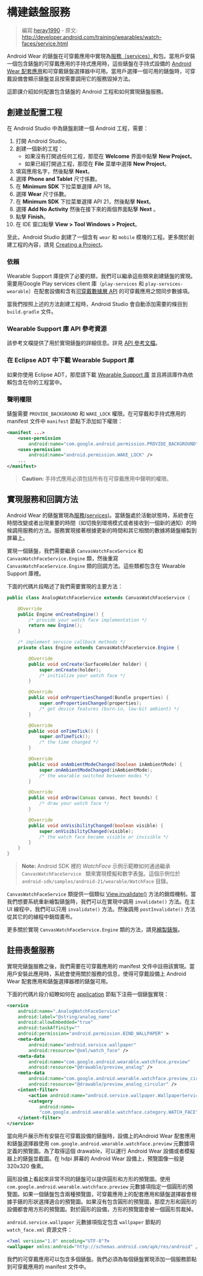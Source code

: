 # 構建錶盤服務

> 編寫:[heray1990](https://github.com/heray1990) - 原文: <http://developer.android.com/training/wearables/watch-faces/service.html>

Android Wear 的錶盤在可穿戴應用中實現為[服務（services）](http://developer.android.com/guide/components/services.html)和包。當用戶安裝一個包含錶盤的可穿戴應用的手持式應用時，這些錶盤在手持式設備的 [Android Wear 配套應用](https://play.google.com/store/apps/details?id=com.google.android.wearable.app&hl=en)和可穿戴錶盤選擇器中可用。當用戶選擇一個可用的錶盤時，可穿戴設備會顯示錶盤並且按需要調用它的服務毀掉方法。

這節課介紹如何配置包含錶盤的 Android 工程和如何實現錶盤服務。

## 創建並配置工程

在 Android Studio 中為錶盤創建一個 Android 工程，需要：

1. 打開 Android Studio。
2. 創建一個新的工程：
	* 如果沒有打開過任何工程，那麼在 **Welcome** 界面中點擊 **New Project**。
	* 如果已經打開過工程，那麼在 **File** 菜單中選擇 **New Project**。
3. 填寫應用名字，然後點擊 **Next**。
4. 選擇 **Phone and Tablet** 尺寸係數。
5. 在 **Minimum SDK** 下拉菜單選擇 API 18。
6. 選擇 **Wear** 尺寸係數。
7. 在 **Minimum SDK** 下拉菜單選擇 API 21，然後點擊 **Next**。
8. 選擇 **Add No Activity** 然後在接下來的兩個界面點擊 **Next** 。
9. 點擊 **Finish**。
10. 在 IDE 窗口點擊 **View > Tool Windows > Project**。

至此，Android Studio 創建了一個含有 `wear` 和 `mobile` 模塊的工程。更多關於創建工程的內容，請見 [Creating a Project](http://developer.android.com/sdk/installing/create-project.html)。

### 依賴

Wearable Support 庫提供了必要的類，我們可以繼承這些類來創建錶盤的實現。需要用Google Play services client 庫（`play-services` 和 `play-services-wearable`）在配套設備和含有[可穿戴數據層 API](http://hukai.me/android-training-course-in-chinese/wearables/data-layer/index.html) 的可穿戴應用之間同步數據項。

當我們按照上述的方法創建工程時，Android Studio 會自動添加需要的條目到 `build.gradle` 文件。

### Wearable Support 庫 API 參考資源

該參考文檔提供了用於實現錶盤的詳細信息。詳見 [API 參考文檔](http://developer.android.com/reference/android/support/wearable/watchface/package-summary.html)。

### 在 Eclipse ADT 中下載 Wearable Support 庫

如果你使用 Eclipse ADT，那麼請下載 [Wearable Support 庫](http://developer.android.com/shareables/training/wearable-support-lib.zip) 並且將該庫作為依賴包含在你的工程當中。

### 聲明權限

錶盤需要 `PROVIDE_BACKGROUND` 和 `WAKE_LOCK` 權限。在可穿戴和手持式應用的 manifest 文件中 `manifest` 節點下添加如下權限：

```xml
<manifest ...>
    <uses-permission
        android:name="com.google.android.permission.PROVIDE_BACKGROUND" />
    <uses-permission
        android:name="android.permission.WAKE_LOCK" />
    ...
</manifest>
```

> **Caution:** 手持式應用必須包括所有在可穿戴應用中聲明的權限。

## 實現服務和回調方法

Android Wear 的錶盤實現為[服務(services)](http://developer.android.com/guide/components/services.html)。當錶盤處於活動狀態時，系統會在時間改變或者出現重要的時間（如切換到環境模式或者接收到一個新的通知）的時候調用服務的方法。服務實現接著根據更新的時間和其它相關的數據將錶盤繪製到屏幕上。

實現一個錶盤，我們需要繼承 `CanvasWatchFaceService` 和 `CanvasWatchFaceService.Engine` 類，然後重寫 `CanvasWatchFaceService.Engine` 類的回調方法。這些類都包含在 Wearable Support 庫裡。

下面的代碼片段略述了我們需要實現的主要方法：

```java
public class AnalogWatchFaceService extends CanvasWatchFaceService {

    @Override
    public Engine onCreateEngine() {
        /* provide your watch face implementation */
        return new Engine();
    }

    /* implement service callback methods */
    private class Engine extends CanvasWatchFaceService.Engine {

        @Override
        public void onCreate(SurfaceHolder holder) {
            super.onCreate(holder);
            /* initialize your watch face */
        }

        @Override
        public void onPropertiesChanged(Bundle properties) {
            super.onPropertiesChanged(properties);
            /* get device features (burn-in, low-bit ambient) */
        }

        @Override
        public void onTimeTick() {
            super.onTimeTick();
            /* the time changed */
        }

        @Override
        public void onAmbientModeChanged(boolean inAmbientMode) {
            super.onAmbientModeChanged(inAmbientMode);
            /* the wearable switched between modes */
        }

        @Override
        public void onDraw(Canvas canvas, Rect bounds) {
            /* draw your watch face */
        }

        @Override
        public void onVisibilityChanged(boolean visible) {
            super.onVisibilityChanged(visible);
            /* the watch face became visible or invisible */
        }
    }
}
```

> **Note:** Android SDK 裡的 *WatchFace* 示例示範瞭如何通過繼承 `CanvasWatchFaceService ` 類來實現模擬和數字表盤。這個示例位於 `android-sdk/samples/android-21/wearable/WatchFace` 目錄。

`CanvasWatchFaceService` 類提供一個類似 [View.invalidate()](http://developer.android.com/reference/android/view/View.html#invalidate()) 方法的銷燬機制。當我們想要系統重新繪製錶盤時，我們可以在實現中調用 `invalidate()` 方法。在主 UI 線程中，我們可以只用 `invalidate()` 方法。然後調用 `postInvalidate()` 方法從其它的的線程中銷燬畫布。

更多關於實現 `CanvasWatchFaceService.Engine` 類的方法，請見[繪製錶盤](drawing.html)。

## 註冊表盤服務

實現完錶盤服務之後，我們需要在可穿戴應用的 manifest 文件中註冊該實現。當用戶安裝此應用時，系統會使用關於服務的信息，使得可穿戴設備上 Android Wear 配套應用和錶盤選擇器裡的錶盤可用。

下面的代碼片段介紹瞭如何在 [application](http://developer.android.com/guide/topics/manifest/application-element.html) 節點下注冊一個錶盤實現：

```xml
<service
    android:name=".AnalogWatchFaceService"
    android:label="@string/analog_name"
    android:allowEmbedded="true"
    android:taskAffinity=""
    android:permission="android.permission.BIND_WALLPAPER" >
    <meta-data
        android:name="android.service.wallpaper"
        android:resource="@xml/watch_face" />
    <meta-data
        android:name="com.google.android.wearable.watchface.preview"
        android:resource="@drawable/preview_analog" />
    <meta-data
        android:name="com.google.android.wearable.watchface.preview_circular"
        android:resource="@drawable/preview_analog_circular" />
    <intent-filter>
        <action android:name="android.service.wallpaper.WallpaperService" />
        <category
            android:name=
            "com.google.android.wearable.watchface.category.WATCH_FACE" />
    </intent-filter>
</service>
```

當向用戶展示所有安裝在可穿戴設備的錶盤時，設備上的Android Wear 配套應用和錶盤選擇器使用 `com.google.android.wearable.watchface.preview` 元數據項定義的預覽圖。為了取得這個 drawable，可以運行 Android Wear 設備或者模擬器上的錶盤並截圖。在 hdpi 屏幕的 Android Wear 設備上，預覽圖像一般是 320x320 像素。

圓形設備上看起來非常不同的錶盤可以提供圓形和方形的預覽圖。使用 `com.google.android.wearable.watchface.preview` 元數據項指定一個圓形的預覽圖。如果一個錶盤包含兩種預覽圖，可穿戴應用上的配套應用和錶盤選擇器會根據手錶的形狀選擇適合的預覽圖。如果沒有包含圓形的預覽圖，那麼方形和圓形的設備都會用方形的預覽圖。對於圓形的設備，方形的預覽圖會被一個圓形剪裁掉。

`android.service.wallpaper` 元數據項指定包含 `wallpaper` 節點的 `watch_face.xml` 資源文件：

```xml
<?xml version="1.0" encoding="UTF-8"?>
<wallpaper xmlns:android="http://schemas.android.com/apk/res/android" />
```

我們的可穿戴應用可以包含多個錶盤。我們必須為每個錶盤實現添加一個服務節點到可穿戴應用的 manifest 文件中。